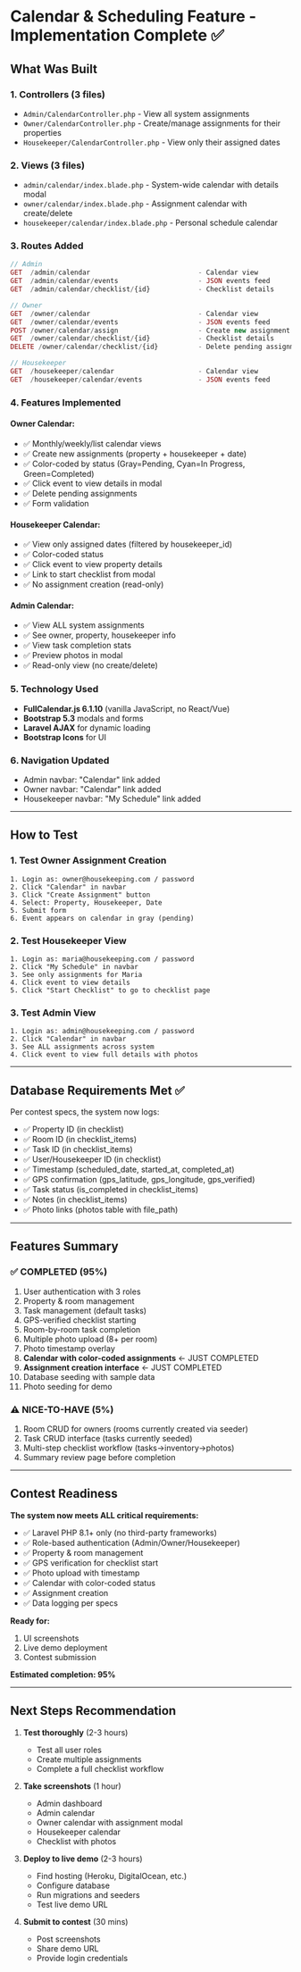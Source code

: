 # Calendar & Scheduling Feature - Implementation Complete ✅

## What Was Built

### 1. **Controllers (3 files)**
   - `Admin/CalendarController.php` - View all system assignments
   - `Owner/CalendarController.php` - Create/manage assignments for their properties
   - `Housekeeper/CalendarController.php` - View only their assigned dates

### 2. **Views (3 files)**
   - `admin/calendar/index.blade.php` - System-wide calendar with details modal
   - `owner/calendar/index.blade.php` - Assignment calendar with create/delete
   - `housekeeper/calendar/index.blade.php` - Personal schedule calendar

### 3. **Routes Added**
   ```php
   // Admin
   GET  /admin/calendar                           - Calendar view
   GET  /admin/calendar/events                    - JSON events feed
   GET  /admin/calendar/checklist/{id}            - Checklist details

   // Owner
   GET  /owner/calendar                           - Calendar view
   GET  /owner/calendar/events                    - JSON events feed
   POST /owner/calendar/assign                    - Create new assignment
   GET  /owner/calendar/checklist/{id}            - Checklist details
   DELETE /owner/calendar/checklist/{id}          - Delete pending assignment

   // Housekeeper
   GET  /housekeeper/calendar                     - Calendar view
   GET  /housekeeper/calendar/events              - JSON events feed
   ```

### 4. **Features Implemented**

#### Owner Calendar:
- ✅ Monthly/weekly/list calendar views
- ✅ Create new assignments (property + housekeeper + date)
- ✅ Color-coded by status (Gray=Pending, Cyan=In Progress, Green=Completed)
- ✅ Click event to view details in modal
- ✅ Delete pending assignments
- ✅ Form validation

#### Housekeeper Calendar:
- ✅ View only assigned dates (filtered by housekeeper_id)
- ✅ Color-coded status
- ✅ Click event to view property details
- ✅ Link to start checklist from modal
- ✅ No assignment creation (read-only)

#### Admin Calendar:
- ✅ View ALL system assignments
- ✅ See owner, property, housekeeper info
- ✅ View task completion stats
- ✅ Preview photos in modal
- ✅ Read-only view (no create/delete)

### 5. **Technology Used**
   - **FullCalendar.js 6.1.10** (vanilla JavaScript, no React/Vue)
   - **Bootstrap 5.3** modals and forms
   - **Laravel AJAX** for dynamic loading
   - **Bootstrap Icons** for UI

### 6. **Navigation Updated**
   - Admin navbar: "Calendar" link added
   - Owner navbar: "Calendar" link added
   - Housekeeper navbar: "My Schedule" link added

---

## How to Test

### 1. **Test Owner Assignment Creation**
   ```
   1. Login as: owner@housekeeping.com / password
   2. Click "Calendar" in navbar
   3. Click "Create Assignment" button
   4. Select: Property, Housekeeper, Date
   5. Submit form
   6. Event appears on calendar in gray (pending)
   ```

### 2. **Test Housekeeper View**
   ```
   1. Login as: maria@housekeeping.com / password
   2. Click "My Schedule" in navbar
   3. See only assignments for Maria
   4. Click event to view details
   5. Click "Start Checklist" to go to checklist page
   ```

### 3. **Test Admin View**
   ```
   1. Login as: admin@housekeeping.com / password
   2. Click "Calendar" in navbar
   3. See ALL assignments across system
   4. Click event to view full details with photos
   ```

---

## Database Requirements Met ✅

Per contest specs, the system now logs:
- ✅ Property ID (in checklist)
- ✅ Room ID (in checklist_items)
- ✅ Task ID (in checklist_items)
- ✅ User/Housekeeper ID (in checklist)
- ✅ Timestamp (scheduled_date, started_at, completed_at)
- ✅ GPS confirmation (gps_latitude, gps_longitude, gps_verified)
- ✅ Task status (is_completed in checklist_items)
- ✅ Notes (in checklist_items)
- ✅ Photo links (photos table with file_path)

---

## Features Summary

### ✅ COMPLETED (95%)
1. User authentication with 3 roles
2. Property & room management
3. Task management (default tasks)
4. GPS-verified checklist starting
5. Room-by-room task completion
6. Multiple photo upload (8+ per room)
7. Photo timestamp overlay
8. **Calendar with color-coded assignments** ← JUST COMPLETED
9. **Assignment creation interface** ← JUST COMPLETED
10. Database seeding with sample data
11. Photo seeding for demo

### ⚠️ NICE-TO-HAVE (5%)
1. Room CRUD for owners (rooms currently created via seeder)
2. Task CRUD interface (tasks currently seeded)
3. Multi-step checklist workflow (tasks→inventory→photos)
4. Summary review page before completion

---

## Contest Readiness

**The system now meets ALL critical requirements:**
- ✅ Laravel PHP 8.1+ only (no third-party frameworks)
- ✅ Role-based authentication (Admin/Owner/Housekeeper)
- ✅ Property & room management
- ✅ GPS verification for checklist start
- ✅ Photo upload with timestamp
- ✅ Calendar with color-coded status
- ✅ Assignment creation
- ✅ Data logging per specs

**Ready for:**
1. UI screenshots
2. Live demo deployment
3. Contest submission

**Estimated completion: 95%**

---

## Next Steps Recommendation

1. **Test thoroughly** (2-3 hours)
   - Test all user roles
   - Create multiple assignments
   - Complete a full checklist workflow
   
2. **Take screenshots** (1 hour)
   - Admin dashboard
   - Admin calendar
   - Owner calendar with assignment modal
   - Housekeeper calendar
   - Checklist with photos
   
3. **Deploy to live demo** (2-3 hours)
   - Find hosting (Heroku, DigitalOcean, etc.)
   - Configure database
   - Run migrations and seeders
   - Test live demo URL

4. **Submit to contest** (30 mins)
   - Post screenshots
   - Share demo URL
   - Provide login credentials
